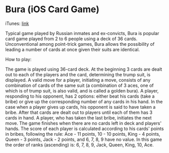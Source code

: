 # Bura (iOS Card Game)


iTunes: [link](https://itunes.apple.com/us/app/bura/id952803874?mt=8)


Typical game played by Russian inmates and ex-convicts, Bura is popular card game
played from 2 to 6 people using a deck of 36 cards. Unconventional among point-trick
games, Bura allows the possibility of leading a number of cards at once given their
suits are identical.



How to play:

The game is played using 36-card deck. At the beginning 3 cards are dealt out to each
of the players and the card, determining the trump suit, is displayed. A valid move for
a player, initiating a move, consists of any combination of cards of the same suit
(a combination of 3 aces, one of which is of trump suit, is also valid, and is called
a golden bura). A player, responding to his opponent, has 2 options: either beat his
cards (take a bribe) or give up the corresponding number of any cards in his hand. In
the case when a player gives up cards, his opponent is said to have taken a bribe. After
that cards are dealt out to players until each of them has 3 cards in hand. A player, who
has taken the last bribe, initiates the next move. The game finishes when there are no
cards left in deck and players' hands. The score of each player is calculated according
to his cards' points in bribes, following the rule: Ace - 11 points, 10 - 10 points,
King - 4 points, Queen - 3 points, Jack - 2 points, and 6, 7, 8, 9 have no value. In this
game the order of ranks (ascending) is: 6, 7, 8, 9, Jack, Queen, King, 10, Ace.
